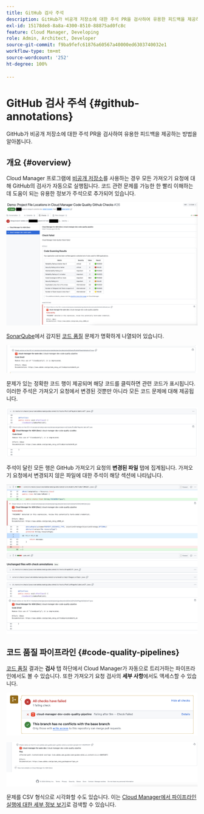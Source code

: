 ```yaml
---
title: GitHub 검사 주석
description: GitHub가 비공개 저장소에 대한 주석 PR을 검사하여 유용한 피드백을 제공하는 방법을 알아봅니다.
exl-id: 15178de8-8a8a-4300-8510-88875ad0fc8c
feature: Cloud Manager, Developing
role: Admin, Architect, Developer
source-git-commit: f9ba9fefc61876a60567a40000ed6303740032e1
workflow-type: tm+mt
source-wordcount: '252'
ht-degree: 100%

---
```



# GitHub 검사 주석 {#github-annotations}

GitHub가 비공개 저장소에 대한 주석 PR을 검사하여 유용한 피드백을 제공하는 방법을 알아봅니다.

## 개요 {#overview}

Cloud Manager 프로그램에 [비공개 저장소](private-repositories.md)를 사용하는 경우 모든 가져오기 요청에 대해 GitHub의 검사가 자동으로 실행됩니다. 코드 관련 문제를 가능한 한 빨리 이해하는 데 도움이 되는 유용한 정보가 주석으로 추가되어 있습니다.

![GitHub 검사 주석의 예](assets/github-check-annotations.png)

[SonarQube](/help/implementing/cloud-manager/custom-code-quality-rules.md)에서 감지된 [코드 품질](/help/implementing/cloud-manager/code-quality-testing.md) 문제가 명확하게 나열되어 있습니다.

![코드 문제 주석의 예](assets/github-check-annotations-example.png)

문제가 있는 정확한 코드 행이 제공되며 해당 코드를 클릭하면 관련 코드가 표시됩니다. 이러한 주석은 가져오기 요청에서 변경된 것뿐만 아니라 모든 코드 문제에 대해 제공됩니다.

![코드 문제 주석의 예](assets/github-check-annotations-example-code.png)

주석이 달린 모든 행은 GitHub 가져오기 요청의 **변경된 파일** 탭에 집계됩니다. 가져오기 요청에서 변경되지 않은 파일에 대한 주석이 해당 섹션에 나타납니다.

![변경된 파일 탭 주석의 예](assets/github-check-annotations-files-changed.png)

## 코드 품질 파이프라인 {#code-quality-pipelines}

[코드 품질](/help/implementing/cloud-manager/code-quality-testing.md) 결과는 **검사** 탭 하단에서 Cloud Manager가 자동으로 트리거하는 파이프라인에서도 볼 수 있습니다. 또한 가져오기 요청 검사의 **세부 사항**&#x200B;에서도 액세스할 수 있습니다.

![주석의 예](assets/github-check-annotations-code-quality.png)

![주석의 예](assets/github-check-annotations-code-quality-2.png)

문제를 CSV 형식으로 시각화할 수도 있습니다. 이는 [Cloud Manager에서 파이프라인 실행에 대한 세부 정보 보기](/help/implementing/cloud-manager/configuring-pipelines/managing-pipelines.md#view-details)로 검색할 수 있습니다.
